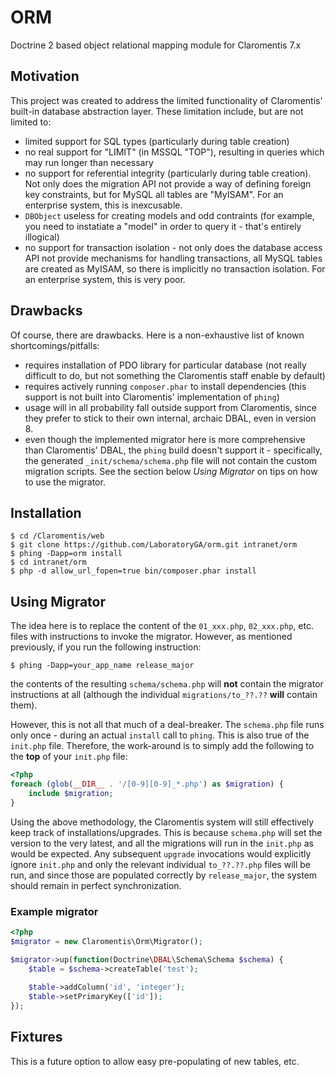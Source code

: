 # ORM
Doctrine 2 based object relational mapping module for Claromentis 7.x

## Motivation
This project was created to address the limited functionality of Claromentis' 
built-in database abstraction layer. These limitation include, but are not limited to:
* limited support for SQL types (particularly during table creation)
* no real support for "LIMIT" (in MSSQL "TOP"), resulting in queries which may 
run longer than necessary
* no support for referential integrity (particularly during table creation). Not only does the migration API not provide a way of defining foreign key constraints, but for MySQL all tables are "MyISAM". For an enterprise system, this is inexcusable.
* ``DBObject`` useless for creating models and odd contraints (for 
example, you need to instatiate a "model" in order to query it - that's entirely illogical)
* no support for transaction isolation - not only does the database access API not provide mechanisms for handling transactions, all MySQL tables are created as MyISAM, so there is implicitly no transaction isolation. For an enterprise system, this is very poor.

## Drawbacks
Of course, there are drawbacks. Here is a non-exhaustive list of known 
shortcomings/pitfalls:
* requires installation of PDO library for particular database (not really 
difficult to do, but not something the Claromentis staff enable by default)
* requires actively running ``composer.phar`` to install dependencies (this 
support is not built into Claromentis' implementation of ``phing``)
* usage will in all probability fall outside support from Claromentis, since they prefer to stick to their own internal, archaic DBAL, even in version 8.
* even though the implemented migrator here is more comprehensive than 
Claromentis' DBAL, the ``phing`` build doesn't support it - specifically, the 
generated ``_init/schema/schema.php`` file will not contain the custom 
migration scripts. See the section below *Using Migrator* on tips on how to use 
the migrator.

## Installation
```shell
$ cd /Claromentis/web
$ git clone https://github.com/LaboratoryGA/orm.git intranet/orm
$ phing -Dapp=orm install
$ cd intranet/orm
$ php -d allow_url_fopen=true bin/composer.phar install
```

## Using Migrator
The idea here is to replace the content of the ``01_xxx.php``, ``02_xxx.php``, 
etc. files with instructions to invoke the migrator. However, as mentioned
previously, if you run the following instruction:
```shell
$ phing -Dapp=your_app_name release_major
```
the contents of the resulting ``schema/schema.php`` will **not** contain the 
migrator instructions at all (although the individual ``migrations/to_??.??`` 
**will** contain them).

However, this is not all that much of a deal-breaker. The ``schema.php`` file
runs only once - during an actual ``install`` call to ``phing``. This is also
true of the ``init.php`` file. Therefore, the work-around is to simply add the
following to the **top** of your ``init.php`` file:
```php
<?php
foreach (glob(__DIR__ . '/[0-9][0-9]_*.php') as $migration) {
	include $migration;
}
```

Using the above methodology, the Claromentis system will still effectively keep
track of installations/upgrades. This is because ``schema.php`` will set the
version to the very latest, and all the migrations will run in the ``init.php``
as would be expected. Any subsequent ``upgrade`` invocations would explicitly
ignore ``init.php`` and only the relevant individual ``to_??.??.php`` files 
will be run, and since those are populated correctly by ``release_major``, 
the system should remain in perfect synchronization.

### Example migrator
```php
<?php
$migrator = new Claromentis\Orm\Migrator();

$migrator->up(function(Doctrine\DBAL\Schema\Schema $schema) {
	$table = $schema->createTable('test');
	
	$table->addColumn('id', 'integer');
	$table->setPrimaryKey(['id']);
});
```

## Fixtures
This is a future option to allow easy pre-populating of new tables, etc.
